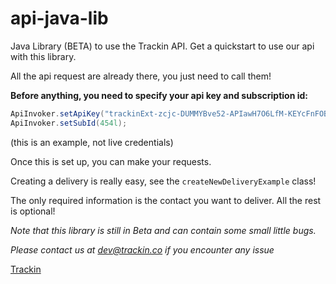 # api-java-lib
Java Library (BETA) to use the Trackin API. Get a quickstart to use our api with this library.

All the api request are already there, you just need to call them!

**Before anything, you need to specify your api key and subscription id:**

```java
ApiInvoker.setApiKey("trackinExt-zcjc-DUMMYBve52-APIawH7O6LfM-KEYcFnFOBC-1LZnIvQ");
ApiInvoker.setSubId(454l);

```
(this is an example, not live credentials)

Once this is set up, you can make your requests.

Creating a delivery is really easy, see the `createNewDeliveryExample` class!

The only required information is the contact you want to deliver. All the rest is optional!

*Note that this library is still in Beta and can contain some small little bugs.*

*Please contact us at dev@trackin.co if you encounter any issue*

[Trackin](http://gotrackin.com)
